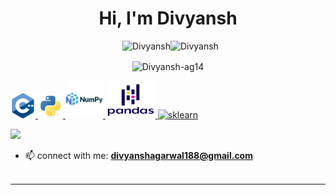 <h1 align="center">Hi, I'm Divyansh </h1>


<p align="center">&nbsp;
  <img width="480" src="https://github-readme-stats.vercel.app/api?username=Divyansh-ag14&theme=tokyonight&show_icons=true&locale=en" alt="Divyansh" /><img width="480" src="https://github-readme-streak-stats.herokuapp.com/?user=Divyansh-ag14&theme=tokyonight&show_icons=true&locale=en" alt="Divyansh" />
</p>

<p align="center">
  <img align="center" src="https://github-readme-stats.vercel.app/api/top-langs?username=Divyansh-ag14&theme=tokyonight&show_icons=true&locale=en&layout=compact" alt="Divyansh-ag14" />
</p>

<p align="left"> <a href="https://www.w3schools.com/cpp/" target="_blank"> <img src="https://raw.githubusercontent.com/devicons/devicon/master/icons/cplusplus/cplusplus-original.svg" alt="cplusplus" width="40" height="40"/> </a> 
 <a href="https://www.python.org" target="_blank"> <img src="https://raw.githubusercontent.com/devicons/devicon/master/icons/python/python-original.svg" alt="python" width="40" height="40"/> </a> 
  <a href="https://numpy.org/" target="_blank"> <img src="https://github.com/devicons/devicon/blob/master/icons/numpy/numpy-original-wordmark.svg" alt="numpy" width="60" height="60"/> </a> 
 <a href="https://pandas.pydata.org/" target="_blank"> <img src="https://github.com/devicons/devicon/blob/master/icons/pandas/pandas-original-wordmark.svg" alt="pandas" width="80" height="60"/> </a> 
  <a href="https://scikit-learn.org/stable/" target="_blank"> <img src="https://miro.medium.com/max/1050/1*c7gkx366nMxBuTrt82CjDg.jpeg" alt="sklearn" width="60" height="60"/> </a> 
</p>

![](https://komarev.com/ghpvc/?username=Divyansh-ag14&style=flat_)

- 📫 connect with me: **divyanshagarwal188@gmail.com**
<br><br>
<hr>
